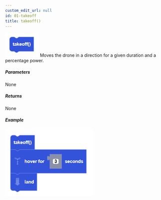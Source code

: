 ```yaml
---
custom_edit_url: null
id: 01-takeoff
title: takeoff()
---
```


![takeoff image](takeoff.PNG)
Moves the drone in a direction for a given duration and a percentage power.

##### Parameters

None

##### Returns

None

##### Example

![takeoff example](takeoff_hover_land_example.PNG)
